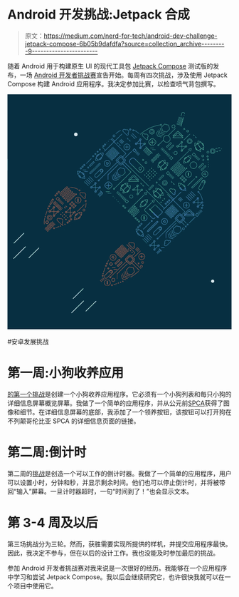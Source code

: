 # Android 开发挑战:Jetpack 合成

> 原文：<https://medium.com/nerd-for-tech/android-dev-challenge-jetpack-compose-6b05b9dafdfa?source=collection_archive---------9----------------------->

随着 Android 用于构建原生 UI 的现代工具包 [Jetpack Compose](https://developer.android.com/jetpack/compose) 测试版的发布，一场 [Android 开发者挑战赛](https://developer.android.com/dev-challenge)宣告开始。每周有四次挑战，涉及使用 Jetpack Compose 构建 Android 应用程序。我决定参加比赛，以检查喷气背包撰写。

![](img/b4b38f1ae31411faf7ff0687fc41b3f8.png)

#安卓发展挑战

# 第一周:小狗收养应用

[的第一个挑战](https://android-developers.googleblog.com/2021/02/android-dev-challenge-lift-off-with.html)是创建一个小狗收养应用程序。它必须有一个小狗列表和每只小狗的详细信息屏幕概览屏幕。我做了一个简单的应用程序，并从公元前[SPCA](https://adopt.spca.bc.ca/)获得了图像和细节。在详细信息屏幕的底部，我添加了一个领养按钮，该按钮可以打开狗在不列颠哥伦比亚 SPCA 的详细信息页面的链接。

# 第二周:倒计时

第二周的[挑战](https://android-developers.googleblog.com/2021/03/android-dev-challenge-2.html)是创造一个可以工作的倒计时器。我做了一个简单的应用程序，用户可以设置小时，分钟和秒，并显示剩余时间。他们也可以停止倒计时，并将被带回“输入”屏幕。一旦计时器超时，一句“时间到了！”也会显示文本。

# 第 3-4 周及以后

第三场挑战分为三轮。然而，获胜需要实现所提供的样机，并提交应用程序最快。因此，我决定不参与，但在以后的设计工作。我也没能及时参加最后的挑战。

参加 Android 开发者挑战赛对我来说是一次很好的经历。我能够在一个应用程序中学习和尝试 Jetpack Compose。我以后会继续研究它，也许很快我就可以在一个项目中使用它。
